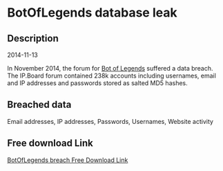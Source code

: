 # BotOfLegends database leak

## Description

2014-11-13

In November 2014, the forum for <a href="http://botoflegends.com" target="_blank" rel="noopener">Bot of Legends</a> suffered a data breach. The IP.Board forum contained 238k accounts including usernames, email and IP addresses and passwords stored as salted MD5 hashes.

## Breached data

Email addresses, IP addresses, Passwords, Usernames, Website activity

## Free download Link

[BotOfLegends breach Free Download Link](https://tinyurl.com/2b2k277t)